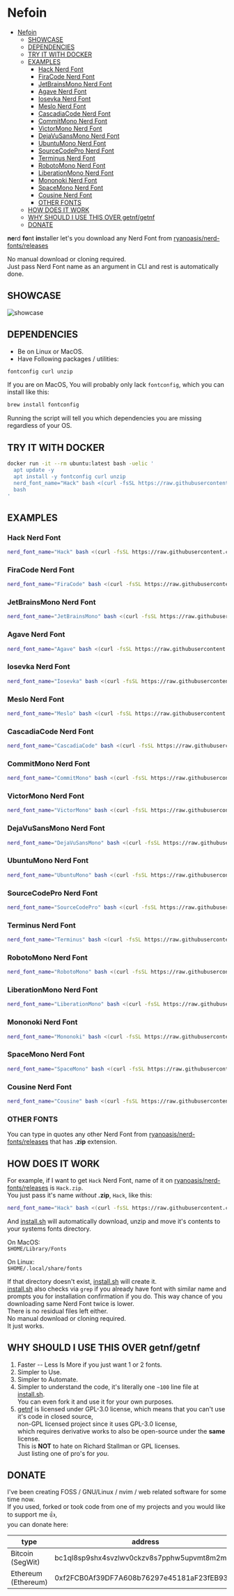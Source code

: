 # Nefoin

<!--toc:start-->

- [Nefoin](#nefoin)
  - [SHOWCASE](#showcase)
  - [DEPENDENCIES](#dependencies)
  - [TRY IT WITH DOCKER](#try-it-with-docker)
  - [EXAMPLES](#examples)
    - [Hack Nerd Font](#hack-nerd-font)
    - [FiraCode Nerd Font](#firacode-nerd-font)
    - [JetBrainsMono Nerd Font](#jetbrainsmono-nerd-font)
    - [Agave Nerd Font](#agave-nerd-font)
    - [Iosevka Nerd Font](#iosevka-nerd-font)
    - [Meslo Nerd Font](#meslo-nerd-font)
    - [CascadiaCode Nerd Font](#cascadiacode-nerd-font)
    - [CommitMono Nerd Font](#commitmono-nerd-font)
    - [VictorMono Nerd Font](#victormono-nerd-font)
    - [DejaVuSansMono Nerd Font](#dejavusansmono-nerd-font)
    - [UbuntuMono Nerd Font](#ubuntumono-nerd-font)
    - [SourceCodePro Nerd Font](#sourcecodepro-nerd-font)
    - [Terminus Nerd Font](#terminus-nerd-font)
    - [RobotoMono Nerd Font](#robotomono-nerd-font)
    - [LiberationMono Nerd Font](#liberationmono-nerd-font)
    - [Mononoki Nerd Font](#mononoki-nerd-font)
    - [SpaceMono Nerd Font](#spacemono-nerd-font)
    - [Cousine Nerd Font](#cousine-nerd-font)
    - [OTHER FONTS](#other-fonts)
  - [HOW DOES IT WORK](#how-does-it-work)
  - [WHY SHOULD I USE THIS OVER getnf/getnf](#why-should-i-use-this-over-getnfgetnf)
  - [DONATE](#donate)
  <!--toc:end-->

**ne**rd **fo**nt **in**staller let's you download any Nerd Font from
[ryanoasis/nerd-fonts/releases](https://github.com/ryanoasis/nerd-fonts/releases/)

No manual download or cloning required.  
Just pass Nerd Font name as an argument in CLI and rest is automatically done.

## SHOWCASE

![showcase](./docs/showcase.gif)

## DEPENDENCIES

- Be on Linux or MacOS.
- Have Following packages / utilities:

```bash
fontconfig curl unzip
```

If you are on MacOS, You will probably only lack `fontconfig`,
which you can install like this:

```bash
brew install fontconfig
```

Running the script will tell you which dependencies
you are missing regardless of your OS.

## TRY IT WITH DOCKER

```bash
docker run -it --rm ubuntu:latest bash -uelic '
  apt update -y
  apt install -y fontconfig curl unzip
  nerd_font_name="Hack" bash <(curl -fsSL https://raw.githubusercontent.com/monoira/nefoin/main/install.sh)
  bash
'
```

## EXAMPLES

### Hack Nerd Font

```bash
nerd_font_name="Hack" bash <(curl -fsSL https://raw.githubusercontent.com/monoira/nefoin/main/install.sh)
```

### FiraCode Nerd Font

```bash
nerd_font_name="FiraCode" bash <(curl -fsSL https://raw.githubusercontent.com/monoira/nefoin/main/install.sh)
```

### JetBrainsMono Nerd Font

```bash
nerd_font_name="JetBrainsMono" bash <(curl -fsSL https://raw.githubusercontent.com/monoira/nefoin/main/install.sh)
```

### Agave Nerd Font

```bash
nerd_font_name="Agave" bash <(curl -fsSL https://raw.githubusercontent.com/monoira/nefoin/main/install.sh)
```

### Iosevka Nerd Font

```bash
nerd_font_name="Iosevka" bash <(curl -fsSL https://raw.githubusercontent.com/monoira/nefoin/main/install.sh)
```

### Meslo Nerd Font

```bash
nerd_font_name="Meslo" bash <(curl -fsSL https://raw.githubusercontent.com/monoira/nefoin/main/install.sh)
```

### CascadiaCode Nerd Font

```bash
nerd_font_name="CascadiaCode" bash <(curl -fsSL https://raw.githubusercontent.com/monoira/nefoin/main/install.sh)
```

### CommitMono Nerd Font

```bash
nerd_font_name="CommitMono" bash <(curl -fsSL https://raw.githubusercontent.com/monoira/nefoin/main/install.sh)
```

### VictorMono Nerd Font

```bash
nerd_font_name="VictorMono" bash <(curl -fsSL https://raw.githubusercontent.com/monoira/nefoin/main/install.sh)
```

### DejaVuSansMono Nerd Font

```bash
nerd_font_name="DejaVuSansMono" bash <(curl -fsSL https://raw.githubusercontent.com/monoira/nefoin/main/install.sh)
```

### UbuntuMono Nerd Font

```bash
nerd_font_name="UbuntuMono" bash <(curl -fsSL https://raw.githubusercontent.com/monoira/nefoin/main/install.sh)
```

### SourceCodePro Nerd Font

```bash
nerd_font_name="SourceCodePro" bash <(curl -fsSL https://raw.githubusercontent.com/monoira/nefoin/main/install.sh)
```

### Terminus Nerd Font

```bash
nerd_font_name="Terminus" bash <(curl -fsSL https://raw.githubusercontent.com/monoira/nefoin/main/install.sh)
```

### RobotoMono Nerd Font

```bash
nerd_font_name="RobotoMono" bash <(curl -fsSL https://raw.githubusercontent.com/monoira/nefoin/main/install.sh)
```

### LiberationMono Nerd Font

```bash
nerd_font_name="LiberationMono" bash <(curl -fsSL https://raw.githubusercontent.com/monoira/nefoin/main/install.sh)
```

### Mononoki Nerd Font

```bash
nerd_font_name="Mononoki" bash <(curl -fsSL https://raw.githubusercontent.com/monoira/nefoin/main/install.sh)
```

### SpaceMono Nerd Font

```bash
nerd_font_name="SpaceMono" bash <(curl -fsSL https://raw.githubusercontent.com/monoira/nefoin/main/install.sh)
```

### Cousine Nerd Font

```bash
nerd_font_name="Cousine" bash <(curl -fsSL https://raw.githubusercontent.com/monoira/nefoin/main/install.sh)
```

### OTHER FONTS

You can type in quotes any other Nerd Font from
[ryanoasis/nerd-fonts/releases](https://github.com/ryanoasis/nerd-fonts/releases/)
that has **.zip** extension.

## HOW DOES IT WORK

For example, if I want to get `Hack` Nerd Font, name of it on
[ryanoasis/nerd-fonts/releases](https://github.com/ryanoasis/nerd-fonts/releases/)
is `Hack.zip`.  
You just pass it's name _without_ **.zip**, `Hack`, like this:

```bash
nerd_font_name="Hack" bash <(curl -fsSL https://raw.githubusercontent.com/monoira/nefoin/main/install.sh)
```

And [install.sh](./install.sh) will automatically download, unzip and move
it's contents to your systems fonts directory.

On MacOS:  
`$HOME/Library/Fonts`

On Linux:  
`$HOME/.local/share/fonts`

If that directory doesn't exist, [install.sh](./install.sh) will create it.  
[install.sh](./install.sh) also checks via `grep` if you already have font with
similar name and prompts you for installation confirmation if you do.
This way chance of you downloading same Nerd Font twice is lower.  
There is no residual files left either.  
No manual download or cloning required.  
It just works.

## WHY SHOULD I USE THIS OVER getnf/getnf

1. Faster -- Less Is More if you just want 1 or 2 fonts.
1. Simpler to Use.
1. Simpler to Automate.
1. Simpler to understand the code,
   it's literally one `~100` line file at [install.sh](./install.sh).  
   You can even fork it and use it for your own purposes.
1. [getnf](https://github.com/getnf/getnf) is licensed under GPL-3.0 license,
   which means that you can't use it's code in closed source,  
   non-GPL licensed project since it uses GPL-3.0 license,  
   which requires derivative works to also be open-source
   under the **same** license.  
   This is **NOT** to hate on Richard Stallman or GPL licenses.  
   Just listing one of pro's for _you_.

## DONATE

I've been creating FOSS / GNU/Linux / nvim / web
related software for some time now.  
If you used, forked or took code from one of my projects and you
would like to support me 👍,  
you can donate here:

| type                | address                                    |
| ------------------- | ------------------------------------------ |
| Bitcoin (SegWit)    | bc1ql8sp9shx4svzlwv0ckzv8s7pphw5upvmt8m2m7 |
| Ethereum (Ethereum) | 0xf2FCB0Af39DF7A608b76297e45181aF23fEB939F |
